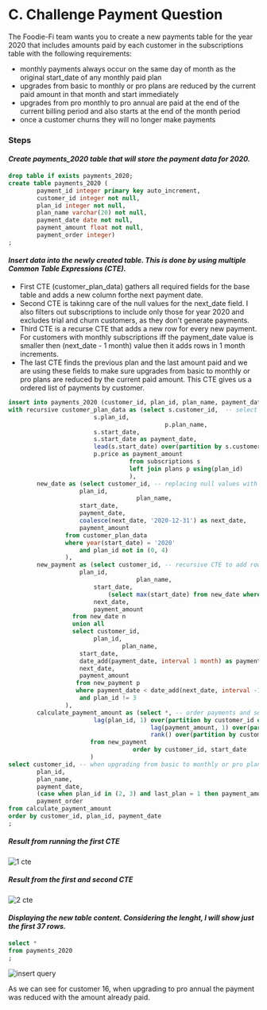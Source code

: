 # C. Challenge Payment Question

The Foodie-Fi team wants you to create a new payments table for the year 2020 that includes amounts paid by each customer in the subscriptions table with the following requirements:

* monthly payments always occur on the same day of month as the original start_date of any monthly paid plan
* upgrades from basic to monthly or pro plans are reduced by the current paid amount in that month and start immediately
* upgrades from pro monthly to pro annual are paid at the end of the current billing period and also starts at the end of the month period
* once a customer churns they will no longer make payments

### Steps
   
#### *Create payments_2020 table that will store the payment data for 2020.*
```sql
drop table if exists payments_2020;
create table payments_2020 (
		payment_id integer primary key auto_increment,
		customer_id integer not null,
		plan_id integer not null,
		plan_name varchar(20) not null,
		payment_date date not null,
		payment_amount float not null,
		payment_order integer)
;       
```
#### *Insert data into the newly created table. This is done by using multiple Common Table Expressions (CTE).*

* First CTE (customer_plan_data) gathers all required fields for the base table and adds a new column forthe next payment date. 
* Second CTE is takinng care of the null values for the next_date field. I also filters out subscriptions to include only those for year 2020 and excludes trial and churn customers, as they don't generate payments.
* Third CTE is a recurse CTE that adds a new row for every new payment. For customers with monthly subscriptions iff the payment_date value is smaller then (next_date - 1 month) value then it adds rows in 1 month increments. 
* The last CTE finds the previous plan and the last amount paid and we are using these fields to make sure upgrades from basic to monthly or pro plans are reduced by the current paid amount. This CTE gives us a ordered list of payments by customer.
    
```sql
insert into payments_2020 (customer_id, plan_id, plan_name, payment_date, payment_amount, payment_order) -- inserts data into payment_2020 table
with recursive customer_plan_data as (select s.customer_id,  -- select required fields and add a new column for the next date when a payment is scheduled
					    s.plan_id,
                                            p.plan_name,
					    s.start_date,
					    s.start_date as payment_date,
					    lead(s.start_date) over(partition by s.customer_id order by s.start_date) as next_date,
					    p.price as payment_amount
                                  from subscriptions s
                                  left join plans p using(plan_id)
                                  ),
		new_date as (select customer_id, -- replacing null values with a default value for the next_date field and filterimg out payments outside year 2020, as well as trial and churn customers 
					plan_id,
                                  	plan_name,
					start_date,
					payment_date,
					coalesce(next_date, '2020-12-31') as next_date,
					payment_amount
				from customer_plan_data
				where year(start_date) = '2020' 
					and plan_id not in (0, 4)
				),
		new_payment as (select customer_id, -- recursive CTE to add rows for each new payment 
					plan_id,
                            		plan_name,
				        start_date,
		            		(select max(start_date) from new_date where customer_id = n.customer_id and plan_id = n.plan_id) as payment_date,
				        next_date,
				        payment_amount
			      from new_date n
			      union all
			      select customer_id,
				        plan_id,
                          		plan_name,
					start_date,
					date_add(payment_date, interval 1 month) as payment_date,
					next_date,
					payment_amount
			       from new_payment p
			       where payment_date < date_add(next_date, interval -1 month)
					and plan_id != 3
				),
		calculate_payment_amount as (select *, -- order payments and select previous plan and amount paid
						lag(plan_id, 1) over(partition by customer_id order by start_date) as last_plan,
                              			lag(payment_amount, 1) over(partition by customer_id order by start_date) as last_payment_amount,
                              			rank() over(partition by customer_id order by customer_id, plan_id, payment_date) as payment_order
					   from new_payment
                        		   order by customer_id, start_date
					   )
select customer_id, -- when upgrading from basic to monthly or pro plans the billed amount is reduced by the current paid amount
      	plan_id,
      	plan_name,
      	payment_date,
      	(case when plan_id in (2, 3) and last_plan = 1 then payment_amount -last_payment_amount else payment_amount end) as payment_amount,
      	payment_order
from calculate_payment_amount
order by customer_id, plan_id, payment_date
;                
```
##### *Result from running the first CTE*
![1 cte](https://github.com/mcazan/8-week-SQL-challenge/assets/135700965/a7df51aa-57e5-4350-8008-f1a37b88e4e8)

##### *Result from the first and second CTE*
![2 cte](https://github.com/mcazan/8-week-SQL-challenge/assets/135700965/8ae742b9-74fe-4672-ad9d-876591073f10)
	   
#### *Displaying the new table content. Considering the lenght, I will show just the first 37 rows.*
```sql
select *
from payments_2020
;
```
![insert query](https://github.com/mcazan/8-week-SQL-challenge/assets/135700965/1146ff53-e747-4175-837d-1f58d0be2d83)

As we can see for customer 16, when upgrading to pro annual the payment was reduced with the amount already paid.  

